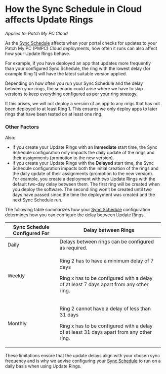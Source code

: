 # How the Sync Schedule in Cloud affects Update Rings

_Applies to: Patch My PC Cloud_

As the [Sync Schedule](../../cloud-administration/manage-the-sync-schedule-in-cloud.md) affects when your portal checks for updates to your Patch My PC (PMPC) Cloud deployments, how often it runs can also affect how your Update Rings behave.

For example, if you have deployed an app that updates more frequently than your configured Sync Schedule, the ring with the lowest delay (for example Ring 1) will have the latest suitable version applied.

Depending on how often you run your Sync Schedule and the delay between your rings, the scenario could arise where we have to skip versions to keep everything configured as per your ring strategy.

If this arises, we will not deploy a version of an app to any rings that has not been deployed to at least Ring 1. This ensures we only deploy apps to later rings that have been tested on at least one ring.

### Other Factors

Also:

* If you create your Update Rings with an <strong>Immediate</strong> start time, the Sync Schedule configuration only impacts the daily update of the rings and their assignments (promotion to the new version).
* If you create your Update Rings with the <strong>Delayed</strong> start time, the Sync Schedule configuration impacts both the initial creation of the rings and the daily update of their assignments (promotion to the new version). For example, you create a deployment with two Update Rings with the default two-day delay between them. The first ring will be created when you deploy the software. The second ring won’t be created until two days have passed since the time the deployment was created and the next Sync Schedule run.

The following table summarizes how your [Sync Schedule](../../cloud-administration/manage-the-sync-schedule-in-cloud.md) configuration determines how you can configure the delay between Update Rings.

| Sync Schedule Configured For | Delay between Rings                                                                                                                                  |
| ---------------------------- | ---------------------------------------------------------------------------------------------------------------------------------------------------- |
| Daily                        | Delays between rings can be configured as required.                                                                                                  |
| Weekly                       | <p>Ring 2 has to have a minimum delay of 7 days</p><p>Ring x has to be configured with a delay of at least 7 days apart from any other ring.</p>     |
| Monthly                      | <p>Ring 2 cannot have a delay of less than 31 days</p><p>Ring x has to be configured with a delay of at least 31 days apart from any other ring.</p> |

These limitations ensure that the update delays align with your chosen sync frequency and is why we advise configuring your [Sync Schedule](../../cloud-administration/manage-the-sync-schedule-in-cloud.md) to run on a daily basis when using Update Rings.